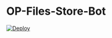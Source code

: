# OP-Files-Store-Bot


[![Deploy](https://www.cyclic.sh/deploy/button.svg)](https://cyclic.sh/deploy?template=https://github.com/Aadhi000/OP-Files-Store-Bot)
